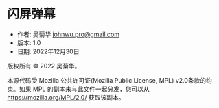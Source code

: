 # 闪屏弹幕
- 作者: 吴菊华 <johnwu.pro@gmail.com>
- 版本: 1.0
- 日期: 2022年12月30日

版权所有 © 2022 吴菊华。

本源代码受 Mozilla 公共许可证(Mozilla Public License, MPL) v2.0条款的约束。如果 MPL 的副本未与此文件一起分发，您可以从 https://mozilla.org/MPL/2.0/ 获取该副本。
